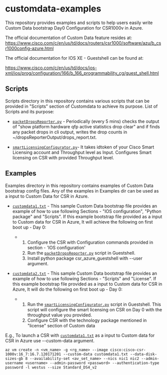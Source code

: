 # customdata-examples

This repository provides examples and scripts to help users easily write Custom Data bootstrap Day0 Configuration for CSR1000v in Azure.

The official documentation of Custom Data feature resides at:
https://www.cisco.com/c/en/us/td/docs/routers/csr1000/software/azu/b_csr1000config-azure.html

The official documentation for IOS XE - Guestshell can be found at:

https://www.cisco.com/c/en/us/td/docs/ios-xml/ios/prog/configuration/166/b_166_programmability_cg/guest_shell.html

## Scripts 
Scripts directory in this repository contains various scripts that can be provided in "Scripts" section of Customdata to achieve its purpose. List of Scripts and its purpose: 

* [```packetDropsReporter.py```](scripts/packetDropsReporter.py) - Periodically (every 5 mins) checks the output of "show platform hardware qfp active statistics drop clear" and if finds any packet drops in cli output, writes the drop counts in ~/dropsReporterOutput/drops_report.txt.

* [```smartLicensingConfigurator.py```](scripts/smartLicensingConfigurator.py)- It takes idtoken of your Cisco Smart Licensing account and Throughput level as Input. Configures Smart licensing on CSR with provided Throughput level.

## Examples
Examples directory in this repository contains examples of Custom Data bootstrap config files. Any of the examples in Examples dir can be used as a input to Custom Data for CSR in Azure. 

- [```customdata1.txt```](examples/customdata1.txt) - This sample Custom Data bootstrap file provides an example of how to use following       Sections - "IOS configuration", "Python package" and "Scripts". If this example bootstrap file provided as a input to Custom data         for CSR in Azure, It will achieve the following on first boot up - Day 0:
  - 1. Configure the CSR with Configuration commands provided in section - 'IOS configuration'
    2. Run the [```packetDropsReporter.py```](scripts/packetDropsReporter.py) script in Guestshell.
    3. Install python package csr_azure_guestshell with --user argument.

- [```customdata2.txt```](examples/customdata2.txt) - This sample Custom Data bootstrap file provides an example of how to use following       Sections - "Scripts" and "License". If this example bootstrap file provided as a input to Custom data for CSR in Azure, It will do 
    the following on first boot up - Day 0:
  - 1. Run the [```smartLicensingConfigurator.py```](scripts/smartLicensingConfigurator.py) script in Guestshell. This script will configure the smart licensing on CSR on Day 0 with the throughput value you provided.
    2. Configure CSR with the technology package mentioned in "license" section of Custom data 
    
E.g., To launch a CSR with [```customdata1.txt```](examples/customdata1.txt) as a input to Custom data for CSR in Azure use --custom-data argument.
```
az vm create -n <vm_name> -g <rg_name> --image cisco:cisco-csr-1000v:16_7:16.7.120171201 --custom-data customdata1.txt --data-disk-sizes-gb 8 --availability-set <av_set_name> --nics nic1 nic2 --admin-username <username> --admin-password <password> --authentication-type password -l westus --size Standard_DS4_v2 
```
